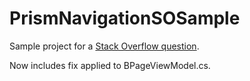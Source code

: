 # PrismNavigationSOSample
Sample project for a [Stack Overflow question](http://stackoverflow.com/questions/43098943/xamarin-prism-android-wont-lose-tabbedpage-or-change-navigationpage).

Now includes fix applied to BPageViewModel.cs.
